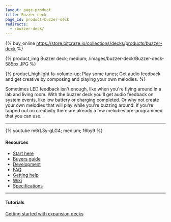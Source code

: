 ```yaml
---
layout: page-product
title: Buzzer deck
page_id: product-buzzer-deck
redirects:
  - /buzzer-deck/
---
```


{% buy_online https://store.bitcraze.io/collections/decks/products/buzzer-deck %}

{% product_img Buzzer deck; medium;
/images/buzzer-deck/Buzzer-deck-585px.JPG
%}

{% product_highlight
fa-volume-up;
Play some tunes;
Get audio feedback and get creative by composing and playing your own melodies.
%}

Sometimes LED feedback isn't enough, like when you're flying around in a lab and living room. With the
buzzer deck you'll get audio feedback on system events, like low battery or
charging completed.
Or why not create your own melodies that will play while you're buzzing around. If you're tapped out on creativity there are already a few
melodies pre-programmed that you can use.

---

{% youtube m6rL3y-gLG4; medium; 16by9 %}

#### Resources

- [Start here](/tutorials/start/)
- [Buyers guide](/buy/buyers-guide/)
- [Development](/development/development-overview/)
- [FAQ](/support/f-a-q/)
- [Getting help](/support/getting-help/)
- [Wiki](https://wiki.bitcraze.io/projects:crazyflie2:expansionboards:buzzer)
- [Specifications](https://store.bitcraze.io/products/buzzer-deck)

---

#### Tutorials

[Getting started with expansion decks](/tutorials/getting-started-with-expansion-decks/)
